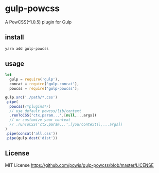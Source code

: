 # gulp-powcss

A PowCSS(^1.0.5) plugin for Gulp

## install

```js
yarn add gulp-powcss
```

## usage

```js
let
  gulp = require('gulp'),
  concat = require('gulp-concat'),
  powcss = require('gulp-powcss');

gulp.src('./path/*.css')
.pipe(
  powcss(/*plugins*/)
  // use default powcss/lib/context
  .runToCSS('ctx,param...',[null,...args])
  // or customize your context
  // .runToCSS('ctx,param...',[yourcontext(),...args])
)
.pipe(concat('all.css'))
.pipe(gulp.dest('dist'))
```

## License

MIT License <https://github.com/powjs/gulp-powcss/blob/master/LICENSE>
